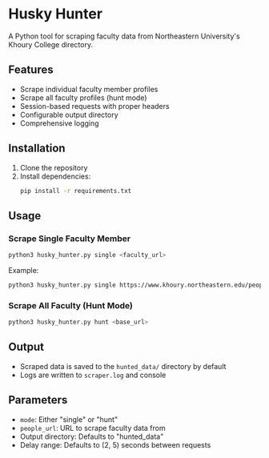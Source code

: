 # Husky Hunter

A Python tool for scraping faculty data from Northeastern University's Khoury College directory.

## Features

- Scrape individual faculty member profiles
- Scrape all faculty profiles (hunt mode)
- Session-based requests with proper headers
- Configurable output directory
- Comprehensive logging

## Installation

1. Clone the repository
2. Install dependencies:
   ```bash
   pip install -r requirements.txt
   ```

## Usage

### Scrape Single Faculty Member
```bash
python3 husky_hunter.py single <faculty_url>
```

Example:
```bash
python3 husky_hunter.py single https://www.khoury.northeastern.edu/people/jonathan-bell/
```

### Scrape All Faculty (Hunt Mode)
```bash
python3 husky_hunter.py hunt <base_url>
```

## Output

- Scraped data is saved to the `hunted_data/` directory by default
- Logs are written to `scraper.log` and console

## Parameters

- `mode`: Either "single" or "hunt"
- `people_url`: URL to scrape faculty data from
- Output directory: Defaults to "hunted_data"
- Delay range: Defaults to (2, 5) seconds between requests
